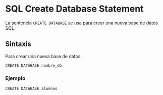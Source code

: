 # SQL Create Database Statement

La sentencia `CREATE DATABASE` se usa para crear una nueva base de datos SQL.

## Sintaxis

Para crear una nueva base de datos:

```
CREATE DATABASE nombre_db
```

### Ejemplo

```
CREATE DATABASE alumnos
```
